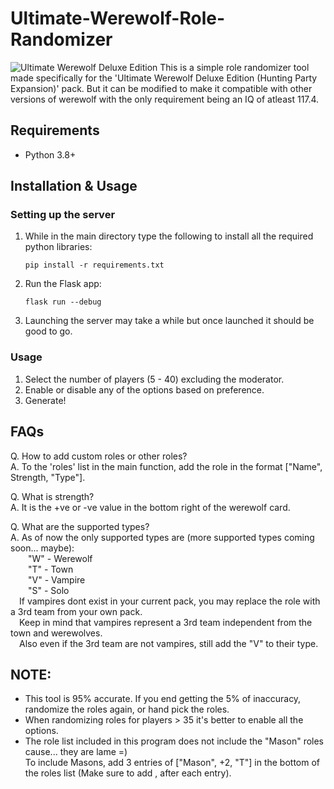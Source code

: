 # Ultimate-Werewolf-Role-Randomizer
![Ultimate Werewolf Deluxe Edition](https://cf.geekdo-images.com/dncdxD1g4dxMh9e8oKlzbg__opengraph/img/fyS4S6BZX_krWoxUwRBgjvECKZU=/0x0:1000x525/fit-in/1200x630/filters:strip_icc()/pic1878492.png)
This is a simple role randomizer tool made specifically for the 'Ultimate Werewolf Deluxe Edition (Hunting Party Expansion)' pack. But it can be modified to make it compatible with other versions of werewolf with the only requirement being an IQ of atleast 117.4.

## Requirements
- Python 3.8+

## Installation & Usage

### Setting up the server
1. While in the main directory type the following to install all the required python libraries:
   ```
   pip install -r requirements.txt
   ```
2. Run the Flask app:
   ```
   flask run --debug
   ``` 
3. Launching the server may take a while but once launched it should be good to go.

### Usage
1. Select the number of players (5 - 40) excluding the moderator.
2. Enable or disable any of the options based on preference.
3. Generate!

## FAQs
Q. How to add custom roles or other roles?<br/>
A. To the 'roles' list in the main function, add the role in the format ["Name", Strength, "Type"].

Q. What is strength?<br/>
A. It is the +ve or -ve value in the bottom right of the werewolf card.

Q. What are the supported types?<br/>
A. As of now the only supported types are (more supported types coming soon... maybe):<br/>
&emsp;&emsp;"W" - Werewolf<br/>
&emsp;&emsp;"T" - Town<br/>
&emsp;&emsp;"V" - Vampire<br/>
&emsp;&emsp;"S" - Solo<br/>
&emsp;If vampires dont exist in your current pack, you may replace the role with a 3rd team from your own pack.<br/>
&emsp;Keep in mind that vampires represent a 3rd team independent from the town and werewolves.<br/>
&emsp;Also even if the 3rd team are not vampires, still add the "V" to their type.

## NOTE:
- This tool is 95% accurate. If you end getting the 5% of inaccuracy, randomize the roles again, or hand pick the roles.
- When randomizing roles for players > 35 it's better to enable all the options.
- The role list included in this program does not include the "Mason" roles cause... they are lame =)<br/>
  To include Masons, add 3 entries of ["Mason", +2, "T"] in the bottom of the roles list (Make sure to add , after each entry).
  
